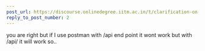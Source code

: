 ```yaml
---
post_url: https://discourse.onlinedegree.iitm.ac.in/t/clarification-on-api-endpoint-correction-in-submission/171525/3
reply_to_post_number: 2
---
```

you are right but if I use postman with /api end point it wont work but with /api/ it will work so..